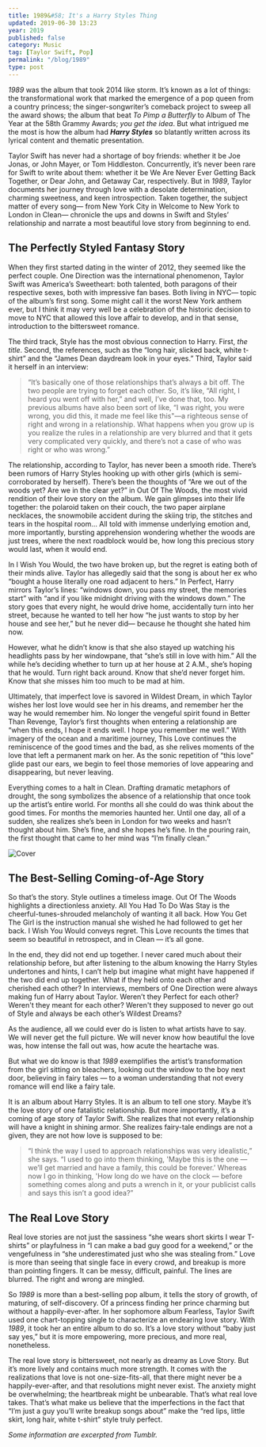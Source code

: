 ```yaml
---
title: 1989&#58; It's a Harry Styles Thing
updated: 2019-06-30 13:23
year: 2019
published: false
category: Music
tag: [Taylor Swift, Pop]
permalink: "/blog/1989"
type: post
---
```


_1989_ was the album that took 2014 like storm. It’s known as a lot of things: the transformational work that marked the emergence of a pop queen from a country princess; the singer-songwriter’s comeback project to sweep all the award shows; the album that beat _To Pimp a Butterfly_ to Album of The Year at the 58th Grammy Awards; _you get the idea_. But what intrigued me the most is how the album had **_Harry Styles_** so blatantly written across its lyrical content and thematic presentation.

Taylor Swift has never had a shortage of boy friends: whether it be Joe Jonas, or John Mayer, or Tom Hiddleston. Concurrently, it’s never been rare for Swift to write about them: whether it be We Are Never Ever Getting Back Together, or Dear John, and Getaway Car, respectively. But in _1989_, Taylor documents her journey through love with a desolate determination, charming sweetness, and keen introspection. Taken together, the subject matter of every song— from New York City in Welcome to New York to London in Clean— chronicle the ups and downs in Swift and Styles’ relationship and narrate a most beautiful love story from beginning to end.

<!-- ![Cover](https://hips.hearstapps.com/cosmouk.cdnds.net/14/37/nrm_1410270679-taylor-swift-harry-styles-hasnt-dated-rolling-stone-interview-cosmopolitan.jpg) -->

## The Perfectly Styled Fantasy Story

When they first started dating in the winter of 2012, they seemed like the perfect couple. One Direction was the international phenomenon, Taylor Swift was America’s Sweetheart: both talented, both paragons of their respective sexes, both with impressive fan bases. Both living in NYC— topic of the album’s first song. Some might call it the worst New York anthem ever, but I think it may very well be a celebration of the historic decision to move to NYC that allowed this love affair to develop, and in that sense, introduction to the bittersweet romance.

The third track, Style has the most obvious connection to Harry. First, _the title_. Second, the references, such as the “long hair, slicked back, white t-shirt” and the “James Dean daydream look in your eyes.” Third, Taylor said it herself in an interview:

> “It’s basically one of those relationships that’s always a bit off. The two people are trying to forget each other. So, it’s like, “All right, I heard you went off with her,” and well, I’ve done that, too. My previous albums have also been sort of like, “I was right, you were wrong, you did this, it made me feel like this"—a righteous sense of right and wrong in a relationship. What happens when you grow up is you realize the rules in a relationship are very blurred and that it gets very complicated very quickly, and there’s not a case of who was right or who was wrong.”

The relationship, according to Taylor, has never been a smooth ride. There’s been rumors of Harry Styles hooking up with other girls (which is semi-corroborated by herself). There’s been the thoughts of “Are we out of the woods yet? Are we in the clear yet?” in Out Of The Woods, the most vivid rendition of their love story on the album. We gain glimpses into their life together: the polaroid taken on their couch, the two paper airplane necklaces, the snowmobile accident during the skiing trip, the stitches and tears in the hospital room… All told with immense underlying emotion and, more importantly, bursting apprehension wondering whether the woods are just trees, where the next roadblock would be, how long this precious story would last, when it would end.

In I Wish You Would, the two have broken up, but the regret is eating both of their minds alive. Taylor has allegedly said that the song is about her ex who “bought a house literally one road adjacent to hers.” In Perfect, Harry mirrors Taylor’s lines: “windows down, you pass my street, the memories start” with “and if you like midnight driving with the windows down.” The story goes that every night, he would drive home, accidentally turn into her street, because he wanted to tell her how “he just wants to stop by her house and see her,” but he never did— because he thought she hated him now.

However, what he didn’t know is that she also stayed up watching his headlights pass by her windowpane, that “she’s still in love with him.” All the while he’s deciding whether to turn up at her house at 2 A.M., she’s hoping that he would. Turn right back around. Know that she’d never forget him. Know that she misses him too much to be mad at him.

Ultimately, that imperfect love is savored in Wildest Dream, in which Taylor wishes her lost love would see her in his dreams, and remember her the way he would remember him. No longer the vengeful spirit found in Better Than Revenge, Taylor’s first thoughts when entering a relationship are “when this ends, I hope it ends well. I hope you remember me well.” With imagery of the ocean and a maritime journey, This Love continues the reminiscence of the good times and the bad, as she relives moments of the love that left a permanent mark on her. As the sonic repetition of “this love” glide past our ears, we begin to feel those memories of love appearing and disappearing, but never leaving.

Everything comes to a halt in Clean. Drafting dramatic metaphors of drought, the song symbolizes the absence of a relationship that once took up the artist’s entire world. For months all she could do was think about the good times. For months the memories haunted her. Until one day, all of a sudden, she realizes she’s been in London for two weeks and hasn’t thought about him. She’s fine, and she hopes he’s fine. In the pouring rain, the first thought that came to her mind was “I’m finally clean.”

![Cover](/blogimages/1989.jpg)

## The Best-Selling Coming-of-Age Story

So that’s the story. Style outlines a timeless image. Out Of The Woods highlights a directionless anxiety. All You Had To Do Was Stay is the cheerful-tunes-shrouded melancholy of wanting it all back. How You Get The Girl is the instruction manual she wished he had followed to get her back. I Wish You Would conveys regret. This Love recounts the times that seem so beautiful in retrospect, and in Clean — it’s all gone.

In the end, they did not end up together. I never cared much about their relationship before, but after listening to the album knowing the Harry Styles undertones and hints, I can’t help but imagine what might have happened if the two did end up together. What if they held onto each other and cherished each other? In interviews, members of One Direction were always making fun of Harry about Taylor. Weren’t they Perfect for each other? Weren't they meant for each other? Weren't they supposed to never go out of Style and always be each other’s Wildest Dreams?

As the audience, all we could ever do is listen to what artists have to say. We will never get the full picture. We will never know how beautiful the love was, how intense the fall out was, how acute the heartache was.

But what we do know is that _1989_ exemplifies the artist’s transformation from the girl sitting on bleachers, looking out the window to the boy next door, believing in fairy tales — to a woman understanding that not every romance will end like a fairy tale.

It is an album about Harry Styles. It is an album to tell one story. Maybe it’s the love story of one fatalistic relationship. But more importantly, it’s a coming of age story of Taylor Swift. She realizes that not every relationship will have a knight in shining armor. She realizes fairy-tale endings are not a given, they are not how love is supposed to be:

> “I think the way I used to approach relationships was very idealistic,” she says. “I used to go into them thinking, 'Maybe this is the one — we’ll get married and have a family, this could be forever.’ Whereas now I go in thinking, 'How long do we have on the clock — before something comes along and puts a wrench in it, or your publicist calls and says this isn’t a good idea?”

<!-- ![Cover](https://live.staticflickr.com/3584/3437428988_efb401a079_z.jpg) -->

## The Real Love Story

Real love stories are not just the sassiness “she wears short skirts I wear T-shirts” or playfulness in “I can make a bad guy good for a weekend,” or the vengefulness in “she underestimated just who she was stealing from.” Love is more than seeing that single face in every crowd, and breakup is more than pointing fingers. It can be messy, difficult, painful. The lines are blurred. The right and wrong are mingled.

So _1989_ is more than a best-selling pop album, it tells the story of growth, of maturing, of self-discovery. Of a princess finding her prince charming but without a happily-ever-after. In her sophomore album Fearless, Taylor Swift used one chart-topping single to characterize an endearing love story. With _1989_, it took her an entire album to do so. It’s a love story without “baby just say yes,” but it is more empowering, more precious, and more real, nonetheless.

The real love story is bittersweet, not nearly as dreamy as Love Story. But it’s more lively and contains much more strength. It comes with the realizations that love is not one-size-fits-all, that there might never be a happily-ever-after, and that resolutions might never exist. The anxiety might be overwhelming; the heartbreak might be unbearable. That’s what real love takes. That’s what make us believe that the imperfections in the fact that “I’m just a guy you’ll write breakup songs about” make the “red lips, little skirt, long hair, white t-shirt” style truly perfect.

_Some information are excerpted from Tumblr._
